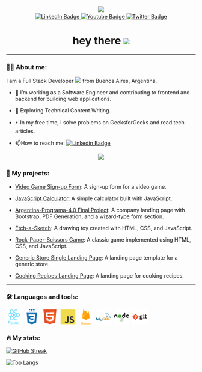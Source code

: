 
<div id="header" align="center">
  
  <img src="https://media.tenor.com/YNqsJbmb_yMAAAAd/coding.gif" width="250"/>
  
<div id="badges">
  <a href="https://www.linkedin.com/in/santiagocuda/">
    <img src="https://img.shields.io/badge/LinkedIn-blue?style=for-the-badge&logo=linkedin&logoColor=white" alt="LinkedIn Badge"/>
  </a>
  <a href="your-youtube-URL">
    <img src="https://img.shields.io/badge/YouTube-red?style=for-the-badge&logo=youtube&logoColor=white" alt="Youtube Badge"/>
  </a>
  <a href="your-twitter-URL">
    <img src="https://img.shields.io/badge/Twitter-blue?style=for-the-badge&logo=twitter&logoColor=white" alt="Twitter Badge"/>
  </a>
</div>
  
  
  <h1>
  hey there
  <img src="https://media.giphy.com/media/hvRJCLFzcasrR4ia7z/giphy.gif" width="30px"/>
</h1>

  
</div>

---

### :man_technologist: About me:
I am a Full Stack Developer <img src="https://media.giphy.com/media/WUlplcMpOCEmTGBtBW/giphy.gif" width="30"> from Buenos Aires, Argentina.

- :telescope: I’m working as a Software Engineer and contributing to frontend and backend for building web applications.

- :seedling: Exploring Technical Content Writing.

- :zap: In my free time, I solve problems on GeeksforGeeks and read tech articles.

- :mailbox:How to reach me: [![Linkedin Badge](https://img.shields.io/badge/-santicuda-blue?style=flat&logo=Linkedin&logoColor=white)](https://www.linkedin.com/in/santiagocuda/)

<div align="center">
  <img src="https://www.shootdartsolutions.com/img/service/web-design.gif" width="500"/>
  </div>
  
### :rocket: My projects:

- [Video Game Sign-up Form](https://cryptododo04.github.io/sign-up-form/): A sign-up form for a video game.

- [JavaScript Calculator](https://cryptododo04.github.io/odin-calculator/): A simple calculator built with JavaScript.

- [Argentina-Programa-4.0 Final Project](https://cryptododo04.github.io/argentina-programa-trabajo-integrador/): A company landing page with Bootstrap, PDF Generation, and a wizard-type form section.

- [Etch-a-Sketch](https://cryptododo04.github.io/etchASketch/): A drawing toy created with HTML, CSS, and JavaScript.

- [Rock-Paper-Scissors Game](https://cryptododo04.github.io/rock-paper-scissors/): A classic game implemented using HTML, CSS, and JavaScript.

- [Generic Store Single Landing Page](https://cryptododo04.github.io/landing-page/): A landing page template for a generic store.

- [Cooking Recipes Landing Page](https://cryptododo04.github.io/odin-recipes/): A landing page for cooking recipes.  
---

### :hammer_and_wrench: Languages and tools:
<div>
  <img src="https://github.com/devicons/devicon/blob/master/icons/react/react-original-wordmark.svg" title="React" alt="React" width="40" height="40"/>&nbsp;
  <img src="https://github.com/devicons/devicon/blob/master/icons/css3/css3-plain-wordmark.svg"  title="CSS3" alt="CSS" width="40" height="40"/>&nbsp;
  <img src="https://github.com/devicons/devicon/blob/master/icons/html5/html5-original.svg" title="HTML5" alt="HTML" width="40" height="40"/>&nbsp;
  <img src="https://github.com/devicons/devicon/blob/master/icons/javascript/javascript-original.svg" title="JavaScript" alt="JavaScript" width="40" height="40"/>&nbsp;
  <img src="https://github.com/devicons/devicon/blob/master/icons/firebase/firebase-plain-wordmark.svg" title="Firebase" alt="Firebase" width="40" height="40"/>&nbsp;
  <img src="https://github.com/devicons/devicon/blob/master/icons/mysql/mysql-original-wordmark.svg" title="MySQL"  alt="MySQL" width="40" height="40"/>&nbsp;
  <img src="https://github.com/devicons/devicon/blob/master/icons/nodejs/nodejs-original-wordmark.svg" title="NodeJS" alt="NodeJS" width="40" height="40"/>&nbsp;
  <img src="https://github.com/devicons/devicon/blob/master/icons/git/git-original-wordmark.svg" title="Git" **alt="Git" width="40" height="40"/>
</div>

### :fire: My stats:
[![GitHub Streak](http://github-readme-streak-stats.herokuapp.com?user=cryptododo04&theme=dark&hide_longest_streak=true)](https://git.io/streak-stats)

[![Top Langs](https://github-readme-stats.vercel.app/api/top-langs/?username=cryptododo04&layout=compact&theme=vision-friendly-dark)](https://github.com/anuraghazra/github-readme-stats)
